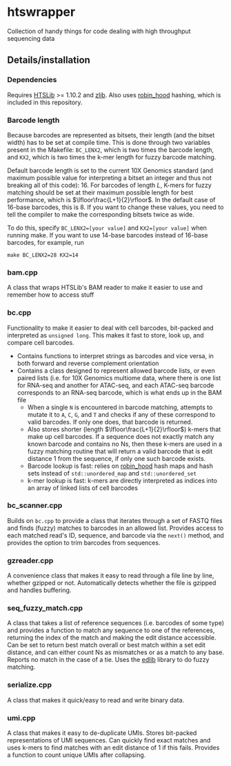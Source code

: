 # htswrapper
Collection of handy things for code dealing with high throughput sequencing data

## Details/installation

### Dependencies
Requires [HTSLib](https://github.com/samtools/htslib) >= 1.10.2 and [zlib](https://www.zlib.net/). Also uses [robin_hood](https://github.com/martinus/robin-hood-hashing) hashing, which is included in this repository.

### Barcode length

Because barcodes are represented as bitsets, their length (and the bitset width) has to be set at compile time. This is done through two variables present in the Makefile: `BC_LENX2`, which is two times the barcode length, and `KX2`, which is two times the k-mer length for fuzzy barcode matching.

Default barcode length is set to the current 10X Genomics standard (and maximum possible value for interpreting a bitset an integer and thus not breaking all of this code): 16. For barcodes of length $L$, K-mers for fuzzy matching should be set at their maximum possible length for best performance, which is $\lfloor\frac{L+1}{2}\rfloor$. In the default case of 16-base barcodes, this is 8. If you want to change these values, you need to tell the compiler to make the corresponding bitsets twice as wide. 

To do this, specify `BC_LENX2=[your value]` and `KX2=[your value]` when running make. If you want to use 14-base barcodes instead of 16-base barcodes, for example, run

`make BC_LENX2=28 KX2=14`

### bam.cpp
A class that wraps HTSLib's BAM reader to make it easier to use and remember how to access stuff

### bc.cpp 
Functionality to make it easier to deal with cell barcodes, bit-packed and interpreted as `unsigned long`. This makes it fast to store, look up, and compare cell barcodes. 
*  Contains functions to interpret strings as barcodes and vice versa, in both forward and reverse complement orientation
*  Contains a class designed to represent allowed barcode lists, or even paired lists (i.e. for 10X Genomics multiome data, where there is one list for RNA-seq and another for ATAC-seq, and each ATAC-seq barcode corresponds to an RNA-seq barcode, which is what ends up in the BAM file
    * When a single `N` is encountered in barcode matching, attempts to mutate it to `A`, `C`, `G`, and `T` and checks if any of these correspond to valid barcodes. If only one does, that barcode is returned.
    * Also stores shorter (length $\lfloor\frac{L+1}{2}\rfloor$) k-mers that make up cell barcodes. If a sequence does not exactly match any known barcode and contains no Ns, then these k-mers are used in a fuzzy matching routine that will return a valid barcode that is edit distance 1 from the sequence, if only one such barcode exists.
    * Barcode lookup is fast: relies on [robin_hood](https://github.com/martinus/robin-hood-hashing) hash maps and hash sets instead of `std::unordered_map` and `std::unordered_set`
    * k-mer lookup is fast: k-mers are directly interpreted as indices into an array of linked lists of cell barcodes

### bc_scanner.cpp
Builds on `bc.cpp` to provide a class that iterates through a set of FASTQ files and finds (fuzzy) matches to barcodes in an allowed list. Provides access to each matched read's ID, sequence, and barcode via the `next()` method, and provides the option to trim barcodes from sequences.

### gzreader.cpp
A convenience class that makes it easy to read through a file line by line, whether gzipped or not. Automatically detects whether the file is gzipped and handles buffering.

### seq_fuzzy_match.cpp
A class that takes a list of reference sequences (i.e. barcodes of some type) and provides a function to match any sequence to one of the references, returning the index of the match and making the edit distance accessible. Can be set to return best match overall or best match within a set edit distance, and can either count Ns as mismatches or as a match to any base. Reports no match in the case of a tie. Uses the [edlib](https://github.com/Martinsos/edlib) library to do fuzzy matching.

### serialize.cpp
A class that makes it quick/easy to read and write binary data.

### umi.cpp
A class that makes it easy to de-duplicate UMIs. Stores bit-packed representations of UMI sequences. Can quickly find exact matches and uses k-mers to find matches with an edit distance of 1 if this fails. Provides a function to count unique UMIs after collapsing.
